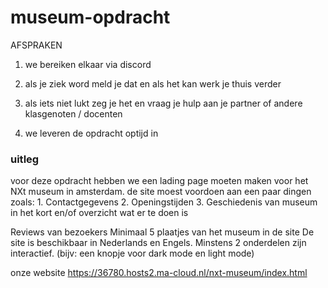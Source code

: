 # museum-opdracht

AFSPRAKEN

1. we bereiken elkaar via discord

2. als je ziek word meld je dat en als het kan werk je thuis verder

3. als iets niet lukt zeg je het en vraag je hulp aan je partner of andere klasgenoten / docenten

4. we leveren de opdracht optijd in


### uitleg
voor deze opdracht hebben we een lading page moeten maken voor het NXt museum in amsterdam. de site moest voordoen aan een paar dingen zoals: 1. Contactgegevens
2.	Openingstijden 
3.	Geschiedenis van museum in het kort en/of overzicht wat er te doen is

Reviews van bezoekers 
Minimaal 5 plaatjes van het museum in de site
De site is beschikbaar in Nederlands en Engels.
Minstens 2 onderdelen zijn interactief. (bijv: een knopje voor dark mode en light mode)

onze website    https://36780.hosts2.ma-cloud.nl/nxt-museum/index.html
